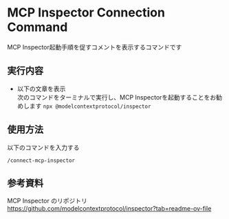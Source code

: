 # MCP Inspector Connection Command
MCP Inspector起動手順を促すコメントを表示するコマンドです

## 実行内容

- 以下の文章を表示  
次のコマンドをターミナルで実行し、MCP Inspectorを起動することをお勧めします `npx @modelcontextprotocol/inspector`


## 使用方法

以下のコマンドを入力する
```
/connect-mcp-inspector
```

## 参考資料  
MCP Inspector のリポジトリ
https://github.com/modelcontextprotocol/inspector?tab=readme-ov-file